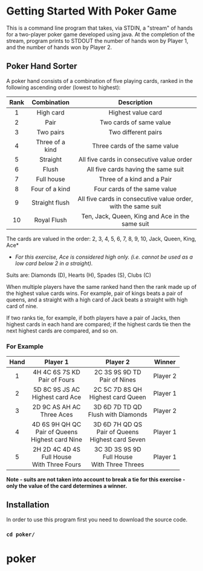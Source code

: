 # Getting Started With Poker Game

This is a command line program that takes, via STDIN, a "stream" of hands for a two-player poker game developed using java. At the completion of the stream, program prints to STDOUT the number of hands won by Player 1, and the number of hands won by Player 2.

## Poker Hand Sorter

A poker hand consists of a combination of five playing cards, ranked in the following ascending order (lowest to
highest):


| Rank |  Combination  |                Description                |
|:----:|:-------------:|:-----------------------------------------:|
|  1   | High card |Highest value card|
|  2   |   Pair    |Two cards of same value|
|  3   |   Two pairs   |Two different pairs|
|  4   |   Three of a kind    |Three cards of the same value|
|  5   |   Straight    |All five cards in consecutive value order|
|  6   |   Flush    |All five cards having the same suit|
|  7   |   Full house    |Three of a kind and a Pair|
|  8   |   Four of a kind    |Four cards of the same value|
|  9   |   Straight flush    |All five cards in consecutive value order, with the same suit|
|  10  |   Royal Flush    |Ten, Jack, Queen, King and Ace in the same suit|

The cards are valued in the order: 2, 3, 4, 5, 6, 7, 8, 9, 10, Jack, Queen, King, Ace*
* _For this exercise, Ace is considered high only. (i.e. cannot be used as a low card below 2 in a straight)._

Suits are: Diamonds (D), Hearts (H), Spades (S), Clubs (C)

When multiple players have the same ranked hand then the rank made up of the highest value cards wins. For example, pair of kings beats a pair of queens, and a straight with a high card of Jack beats a straight with high card of nine.

If two ranks tie, for example, if both players have a pair of Jacks, then highest cards in each hand are compared; if the highest cards tie then the next highest cards are compared, and so on.
### For Example


| Hand |Player 1|Player 2|Winner|
|:----:|:-------------:|:-----------------------------------------:|-----|
|  1   | 4H 4C 6S 7S KD <br/>Pair of Fours |2C 3S 9S 9D TD <br/>Pair of Nines|  Player 2   |
|  2   |   5D 8C 9S JS AC <br/>Highest card Ace    |2C 5C 7D 8S QH <br/>Highest card Queen|   Player 1  |
|  3   |   2D 9C AS AH AC <br/>Three Aces    |3D 6D 7D TD QD <br/>Flush with Diamonds|  Player 2   |
|  4   |   4D 6S 9H QH QC <br/>Pair of Queens <br/>Highest card Nine    |3D 6D 7H QD QS <br/>Pair of Queens <br/>Highest card Seven|  Player 1   |
|  5   |   2H 2D 4C 4D 4S <br/>Full House <br/>With Three Fours    |3C 3D 3S 9S 9D <br/>Full House <br/>With Three Threes|   Player 1  |

**Note - suits are not taken into account to break a tie for this exercise - only the value of the card determines a winner.**

## Installation

In order to use this program first you need to download the source code.

### `cd poker/`


# poker
